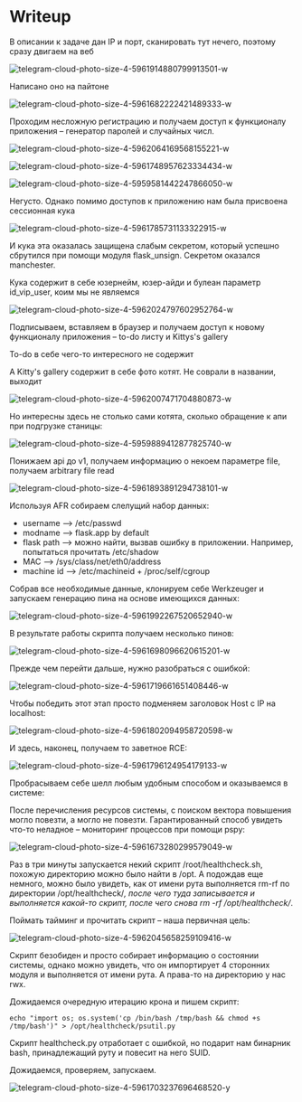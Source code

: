 # Writeup 

В описании к задаче дан IP и порт, сканировать тут нечего, поэтому сразу двигаем на веб

![telegram-cloud-photo-size-4-5961914880799913501-w](https://github.com/user-attachments/assets/df8d303b-e8e7-4217-b3e4-255965bf687d)

Написано оно на пайтоне 

![telegram-cloud-photo-size-4-5961682222421489333-w](https://github.com/user-attachments/assets/053c4352-c498-4ac5-b870-6c255b045b99)

Проходим несложную регистрацию и получаем доступ к функционалу приложения – генератор паролей и случайных числ.

![telegram-cloud-photo-size-4-5962064169568155221-w](https://github.com/user-attachments/assets/03795376-9989-4752-a93c-8967de4e219a)

![telegram-cloud-photo-size-4-5961748957623334434-w](https://github.com/user-attachments/assets/784a2db7-bfe7-42c6-922f-e0fbb232c7bd)

![telegram-cloud-photo-size-4-5959581442247866050-w](https://github.com/user-attachments/assets/c4acd1ce-eb90-48f9-9971-87469279b3f3)

Негусто. Однако помимо доступов к приложению нам была присвоена сессионная кука

![telegram-cloud-photo-size-4-5961785731133322915-w](https://github.com/user-attachments/assets/beb45a3d-6e19-4ef5-968a-90e62baa019a)

И кука эта оказалась защищена слабым секретом, который успешно сбрутился при помощи модуля flask_unsign. Секретом оказался manchester.

Кука содержит в себе юзернейм, юзер-айди и булеан параметр id_vip_user, коим мы не являемся

![telegram-cloud-photo-size-4-5962024797602952764-w](https://github.com/user-attachments/assets/160fedb8-f436-4ed9-8937-21a0a34aaa04)

Подписываем, вставляем в браузер и получаем доступ к новому функционалу приложения – to-do листу и Kittys's gallery 

To-do в себе чего-то интересного не содержит 

А Kitty's gallery содержит в себе фото котят. Не соврали в названии, выходит 

![telegram-cloud-photo-size-4-5962007471704880873-w](https://github.com/user-attachments/assets/00c0e5a1-6ac5-4e26-949c-522c4aaf392d)

Но интересны здесь не столько сами котята, сколько обращение к апи при подгрузке станицы:

![telegram-cloud-photo-size-4-5959889412877825740-w](https://github.com/user-attachments/assets/9964368d-7284-4fb1-9828-e6c3da7ea9e2)

Понижаем api до v1, получаем информацию о некоем параметре file, получаем arbitrary file read

![telegram-cloud-photo-size-4-5961893891294738101-w](https://github.com/user-attachments/assets/1dbeee38-cd2d-48ac-854e-f640425c1f3c)

Используя AFR собираем слелущий набор данных: 
- username –> /etc/passwd
- modname –> flask.app by default
- flask path –> можно найти, вызвав ошибку в приложении. Например, попытаться прочитать /etc/shadow
- MAC –> /sys/class/net/eth0/address
- machine id –> /etc/machineid + /proc/self/cgroup

Собрав все необходимые данные, клонируем себе Werkzeuger и запускаем генерацию пина на основе имеющихся данных: 

![telegram-cloud-photo-size-4-5961992267520652940-w](https://github.com/user-attachments/assets/fa7656ea-fdd4-4e8f-bb96-a87eccbeaafd)

В результате работы скрипта получаем несколько пинов:

![telegram-cloud-photo-size-4-5961698096620615201-w](https://github.com/user-attachments/assets/7e8b0395-e900-4a2e-ac9d-3512ca26ce08)

Прежде чем перейти дальше, нужно разобраться с ошибкой:

![telegram-cloud-photo-size-4-5961719661651408446-w](https://github.com/user-attachments/assets/98ea831a-2372-4016-851c-ece1041a2666)

Чтобы победить этот этап просто подменяем заголовок Host с IP на localhost:

![telegram-cloud-photo-size-4-5961802094958720598-w](https://github.com/user-attachments/assets/862ce30a-9aa7-4e57-b5cc-2f778c4e77d8)

И здесь, наконец, получаем то заветное RCE:

![telegram-cloud-photo-size-4-5961796124954179133-w](https://github.com/user-attachments/assets/a01a510a-98c5-45a3-a605-46439c9e6283)


Пробрасываем себе шелл любым удобным способом и оказываемся в системе:

После перечисления ресурсов системы, с поиском вектора повышения могло повезти, а могло не повезти. Гарантированный способ увидеть что-то неладное – мониторинг процессов при помощи pspy:

![telegram-cloud-photo-size-4-5961673280299579049-w](https://github.com/user-attachments/assets/610c43c7-7fe1-4ae2-979b-44c8f26a8bcd)


Раз в три минуты запускается некий скрипт /root/healthcheck.sh, похожую директорию можно было найти в /opt. А подождав еще немного, можно было увидеть, как от имени рута выполняется rm-rf по директории /opt/healthcheck/*, после чего туда записывается и выполняется какой-то скрипт, после чего снова rm -rf /opt/healthcheck/*. 

Поймать тайминг и прочитать скрипт – наша первичная цель:

![telegram-cloud-photo-size-4-5962045658259109416-w](https://github.com/user-attachments/assets/ea9782e4-0947-47b4-b8f6-1b31534ba6ac)


Скрипт безобиден и просто собирает информацию о состоянии системы, однако можно увидеть, что он импортирует 4 сторонних модуля и выполняется от имени рута. А права-то на директорию у нас rwx. 

Дожидаемся очередную итерацию крона и пишем скрипт:

```
echo "import os; os.system('cp /bin/bash /tmp/bash && chmod +s /tmp/bash')" > /opt/healthcheck/psutil.py
```
Скрипт healthcheck.py отработает с ошибкой, но подарит нам бинарник bash, принадлежащий руту и повесит на него SUID.

Дожидаемся, проверяем, запускаем.

![telegram-cloud-photo-size-4-5961703237696468520-y](https://github.com/user-attachments/assets/4facb5de-1173-4d66-85da-294765ebdd1e)



